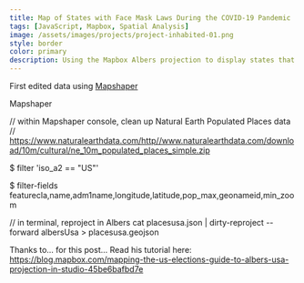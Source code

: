 ```yaml
---
title: Map of States with Face Mask Laws During the COVID-19 Pandemic
tags: [JavaScript, Mapbox, Spatial Analysis]
image: /assets/images/projects/project-inhabited-01.png
style: border
color: primary
description: Using the Mapbox Albers projection to display states that require face masks.
---
```


First edited data using [Mapshaper](https://mapshaper.org/)








Mapshaper

// within Mapshaper console, clean up Natural Earth Populated Places data
// https://www.naturalearthdata.com/http//www.naturalearthdata.com/download/10m/cultural/ne_10m_populated_places_simple.zip

$ filter 'iso_a2 == "US"'

$ filter-fields featurecla,name,adm1name,longitude,latitude,pop_max,geonameid,min_zoom

// in terminal, reproject in Albers
cat placesusa.json | dirty-reproject --forward albersUsa > placesusa.geojson


Thanks to... for this post...
Read his tutorial here:
https://blog.mapbox.com/mapping-the-us-elections-guide-to-albers-usa-projection-in-studio-45be6bafbd7e
